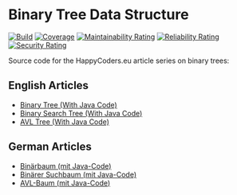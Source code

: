 # Binary Tree Data Structure

[![Build](https://github.com/SvenWoltmann/binary-tree/actions/workflows/build.yml/badge.svg)](https://github.com/SvenWoltmann/binary-tree/actions/workflows/build.yml)
[![Coverage](https://sonarcloud.io/api/project_badges/measure?project=SvenWoltmann_binary-tree&metric=coverage)](https://sonarcloud.io/dashboard?id=SvenWoltmann_binary-tree)
[![Maintainability Rating](https://sonarcloud.io/api/project_badges/measure?project=SvenWoltmann_binary-tree&metric=sqale_rating)](https://sonarcloud.io/dashboard?id=SvenWoltmann_binary-tree)
[![Reliability Rating](https://sonarcloud.io/api/project_badges/measure?project=SvenWoltmann_binary-tree&metric=reliability_rating)](https://sonarcloud.io/dashboard?id=SvenWoltmann_binary-tree)
[![Security Rating](https://sonarcloud.io/api/project_badges/measure?project=SvenWoltmann_binary-tree&metric=security_rating)](https://sonarcloud.io/dashboard?id=SvenWoltmann_binary-tree)

Source code for the HappyCoders.eu article series on binary trees:

## English Articles

* [Binary Tree (With Java Code)](https://www.happycoders.eu/algorithms/binary-tree-java/)
* [Binary Search Tree (With Java Code)](https://www.happycoders.eu/algorithms/binary-search-tree-java/)
* [AVL Tree (With Java Code)](https://www.happycoders.eu/algorithms/avl-tree-java/)

## German Articles

* [Binärbaum (mit Java-Code)](https://www.happycoders.eu/de/algorithmen/binaerbaum-java/)
* [Binärer Suchbaum (mit Java-Code)](https://www.happycoders.eu/de/algorithmen/binaerer-suchbaum-java/)
* [AVL-Baum (mit Java-Code)](https://www.happycoders.eu/de/algorithmen/avl-baum-java/)
